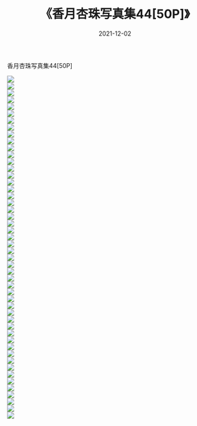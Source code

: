 ﻿---
layout: post
title:  《香月杏珠写真集44[50P]》
date:   2021-12-02
img: http://pic.660000.xyz/1:/性感/2021/香月杏珠写真集44[50P]/000.jpg
categories: [美女, 清纯, 唯美]
---

香月杏珠写真集44[50P]

  ![](http://pic.660000.xyz/1:/性感/2021/香月杏珠写真集44[50P]/001.jpg) <br> ![](http://pic.660000.xyz/1:/性感/2021/香月杏珠写真集44[50P]/002.jpg) <br> ![](http://pic.660000.xyz/1:/性感/2021/香月杏珠写真集44[50P]/003.jpg) <br> ![](http://pic.660000.xyz/1:/性感/2021/香月杏珠写真集44[50P]/004.jpg) <br> ![](http://pic.660000.xyz/1:/性感/2021/香月杏珠写真集44[50P]/005.jpg) <br> ![](http://pic.660000.xyz/1:/性感/2021/香月杏珠写真集44[50P]/006.jpg) <br> ![](http://pic.660000.xyz/1:/性感/2021/香月杏珠写真集44[50P]/007.jpg) <br> ![](http://pic.660000.xyz/1:/性感/2021/香月杏珠写真集44[50P]/008.jpg) <br> ![](http://pic.660000.xyz/1:/性感/2021/香月杏珠写真集44[50P]/009.jpg) <br> ![](http://pic.660000.xyz/1:/性感/2021/香月杏珠写真集44[50P]/010.jpg) <br> ![](http://pic.660000.xyz/1:/性感/2021/香月杏珠写真集44[50P]/011.jpg) <br> ![](http://pic.660000.xyz/1:/性感/2021/香月杏珠写真集44[50P]/012.jpg) <br> ![](http://pic.660000.xyz/1:/性感/2021/香月杏珠写真集44[50P]/013.jpg) <br> ![](http://pic.660000.xyz/1:/性感/2021/香月杏珠写真集44[50P]/014.jpg) <br> ![](http://pic.660000.xyz/1:/性感/2021/香月杏珠写真集44[50P]/015.jpg) <br> ![](http://pic.660000.xyz/1:/性感/2021/香月杏珠写真集44[50P]/016.jpg) <br> ![](http://pic.660000.xyz/1:/性感/2021/香月杏珠写真集44[50P]/017.jpg) <br> ![](http://pic.660000.xyz/1:/性感/2021/香月杏珠写真集44[50P]/018.jpg) <br> ![](http://pic.660000.xyz/1:/性感/2021/香月杏珠写真集44[50P]/019.jpg) <br> ![](http://pic.660000.xyz/1:/性感/2021/香月杏珠写真集44[50P]/020.jpg) <br> ![](http://pic.660000.xyz/1:/性感/2021/香月杏珠写真集44[50P]/021.jpg) <br> ![](http://pic.660000.xyz/1:/性感/2021/香月杏珠写真集44[50P]/022.jpg) <br> ![](http://pic.660000.xyz/1:/性感/2021/香月杏珠写真集44[50P]/023.jpg) <br> ![](http://pic.660000.xyz/1:/性感/2021/香月杏珠写真集44[50P]/024.jpg) <br> ![](http://pic.660000.xyz/1:/性感/2021/香月杏珠写真集44[50P]/025.jpg) <br> ![](http://pic.660000.xyz/1:/性感/2021/香月杏珠写真集44[50P]/026.jpg) <br> ![](http://pic.660000.xyz/1:/性感/2021/香月杏珠写真集44[50P]/027.jpg) <br> ![](http://pic.660000.xyz/1:/性感/2021/香月杏珠写真集44[50P]/028.jpg) <br> ![](http://pic.660000.xyz/1:/性感/2021/香月杏珠写真集44[50P]/029.jpg) <br> ![](http://pic.660000.xyz/1:/性感/2021/香月杏珠写真集44[50P]/030.jpg) <br> ![](http://pic.660000.xyz/1:/性感/2021/香月杏珠写真集44[50P]/031.jpg) <br> ![](http://pic.660000.xyz/1:/性感/2021/香月杏珠写真集44[50P]/032.jpg) <br> ![](http://pic.660000.xyz/1:/性感/2021/香月杏珠写真集44[50P]/033.jpg) <br> ![](http://pic.660000.xyz/1:/性感/2021/香月杏珠写真集44[50P]/034.jpg) <br> ![](http://pic.660000.xyz/1:/性感/2021/香月杏珠写真集44[50P]/035.jpg) <br> ![](http://pic.660000.xyz/1:/性感/2021/香月杏珠写真集44[50P]/036.jpg) <br> ![](http://pic.660000.xyz/1:/性感/2021/香月杏珠写真集44[50P]/037.jpg) <br> ![](http://pic.660000.xyz/1:/性感/2021/香月杏珠写真集44[50P]/038.jpg) <br> ![](http://pic.660000.xyz/1:/性感/2021/香月杏珠写真集44[50P]/039.jpg) <br> ![](http://pic.660000.xyz/1:/性感/2021/香月杏珠写真集44[50P]/040.jpg) <br> ![](http://pic.660000.xyz/1:/性感/2021/香月杏珠写真集44[50P]/041.jpg) <br> ![](http://pic.660000.xyz/1:/性感/2021/香月杏珠写真集44[50P]/042.jpg) <br> ![](http://pic.660000.xyz/1:/性感/2021/香月杏珠写真集44[50P]/043.jpg) <br> ![](http://pic.660000.xyz/1:/性感/2021/香月杏珠写真集44[50P]/044.jpg) <br> ![](http://pic.660000.xyz/1:/性感/2021/香月杏珠写真集44[50P]/045.jpg) <br> ![](http://pic.660000.xyz/1:/性感/2021/香月杏珠写真集44[50P]/046.jpg) <br> ![](http://pic.660000.xyz/1:/性感/2021/香月杏珠写真集44[50P]/047.jpg) <br> ![](http://pic.660000.xyz/1:/性感/2021/香月杏珠写真集44[50P]/048.jpg) <br> ![](http://pic.660000.xyz/1:/性感/2021/香月杏珠写真集44[50P]/049.jpg) <br> ![](http://pic.660000.xyz/1:/性感/2021/香月杏珠写真集44[50P]/050.jpg) <br>